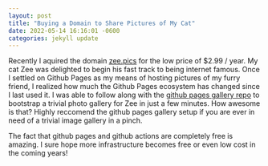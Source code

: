 ```yaml
---
layout: post
title: "Buying a Domain to Share Pictures of My Cat"
date: 2022-05-14 16:16:01 -0600
categories: jekyll update
---
```


Recently I aquired the domain [zee.pics](https://zee.pics) for the low price of $2.99 / year. My cat Zee was delighted to begin
his fast track to being internet famous. Once I settled on Github Pages as my means of hosting pictures of my furry friend, I realized how much
the Github Pages ecosystem has changed since I last used it. I was able to follow along with the [github pages gallery repo](https://github.com/gautamkrishnar/github-pages-gallery)
to bootstrap a trivial photo gallery for Zee in just a few minutes. How awesome is that? Highly reccomend the github pages gallery setup if you are ever in need of a trivial
image gallery in a pinch.

The fact that github pages and github actions are completely free is amazing. I sure hope more infrastructure becomes free or even low cost in the coming years!
